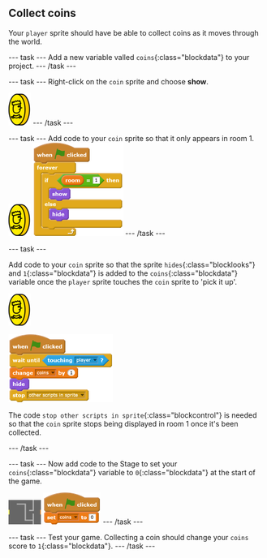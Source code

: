 ## Collect coins

Your `player` sprite should have be able to collect coins as it moves through the world.

--- task ---
Add a new variable valled `coins`{:class="blockdata"} to your project.
--- /task ---

--- task ---
Right-click on the `coin` sprite and choose **show**.

![screenshot](images/coin.png)
--- /task ---

--- task ---
Add code to your `coin` sprite so that it only appears in room 1.
![screenshot](images/coin.png)
![blocks_1545216541_9994059](images/blocks_1545216541_9994059.png)
--- /task ---


--- task ---

Add code to your `coin` sprite so that the sprite `hides`{:class="blocklooks"} and `1`{:class="blockdata"} is added to the `coins`{:class="blockdata"} variable once the `player` sprite touches the `coin` sprite to 'pick it up'.

![coin](images/coin.png)

![blocks_1545216543_8674862](images/blocks_1545216543_8674862.png)

The code `stop other scripts in sprite`{:class="blockcontrol"} is needed so that the `coin` sprite stops being displayed in room 1 once it's been collected.

--- /task ---

--- task ---
Now add code to the Stage to set your `coins`{:class="blockdata"} variable to `0`{:class="blockdata"} at the start of the game.

![stage](images/stage.png)
![blocks_1545216544_945433](images/blocks_1545216544_945433.png)
--- /task ---

--- task ---
Test your game. Collecting a coin should change your `coins` score to `1`{:class="blockdata"}.
--- /task ---

